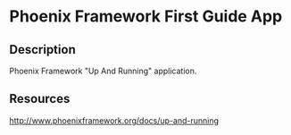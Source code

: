 <h1>Phoenix Framework First Guide App</h1>


<h2>Description</h2>

Phoenix Framework "Up And Running" application.

<h2>Resources</h2>

http://www.phoenixframework.org/docs/up-and-running
